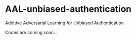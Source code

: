 # AAL-unbiased-authentication
Additive Adversarial Learning for Unbiased Authentication

Codes are coming soon...
